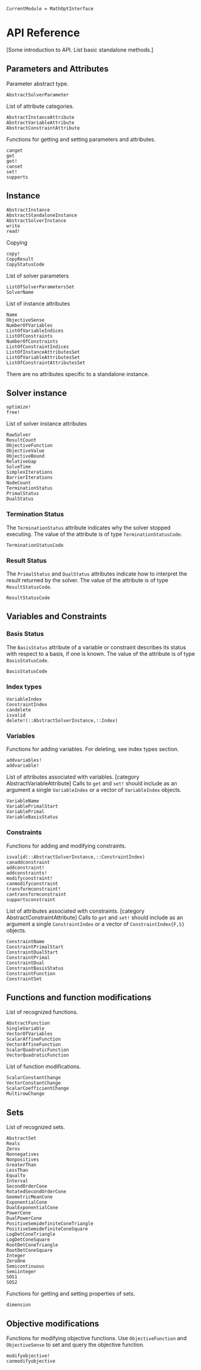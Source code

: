```@meta
CurrentModule = MathOptInterface
```

# API Reference

[Some introduction to API. List basic standalone methods.]

## Parameters and Attributes

Parameter abstract type.
```@docs
AbstractSolverParameter
```

List of attribute categories.

```@docs
AbstractInstanceAttribute
AbstractVariableAttribute
AbstractConstraintAttribute
```

Functions for getting and setting parameters and attributes.

```@docs
canget
get
get!
canset
set!
supports
```

## Instance

```@docs
AbstractInstance
AbstractStandaloneInstance
AbstractSolverInstance
write
read!
```

Copying

```@docs
copy!
CopyResult
CopyStatusCode
```

List of solver parameters

```@docs
ListOfSolverParametersSet
SolverName
```

List of instance attributes

```@docs
Name
ObjectiveSense
NumberOfVariables
ListOfVariableIndices
ListOfConstraints
NumberOfConstraints
ListOfConstraintIndices
ListOfInstanceAttributesSet
ListOfVariableAttributesSet
ListOfConstraintAttributesSet
```

There are no attributes specific to a standalone instance.

## Solver instance

```@docs
optimize!
free!
```

List of solver instance attributes


```@docs
RawSolver
ResultCount
ObjectiveFunction
ObjectiveValue
ObjectiveBound
RelativeGap
SolveTime
SimplexIterations
BarrierIterations
NodeCount
TerminationStatus
PrimalStatus
DualStatus
```

### Termination Status

The `TerminationStatus` attribute indicates why the solver stopped executing.
The value of the attribute is of type `TerminationStatusCode`.

```@docs
TerminationStatusCode
```

### Result Status

The `PrimalStatus` and `DualStatus` attributes indicate how to interpret the result returned by the solver.
The value of the attribute is of type `ResultStatusCode`.

```@docs
ResultStatusCode
```

## Variables and Constraints

### Basis Status

The `BasisStatus` attribute of a variable or constraint describes its status with respect to a basis, if one is known.
The value of the attribute is of type `BasisStatusCode`.

```@docs
BasisStatusCode
```

### Index types

```@docs
VariableIndex
ConstraintIndex
candelete
isvalid
delete!(::AbstractSolverInstance,::Index)
```

### Variables

Functions for adding variables. For deleting, see index types section.

```@docs
addvariables!
addvariable!
```

List of attributes associated with variables. [category AbstractVariableAttribute]
Calls to `get` and `set!` should include as an argument a single `VariableIndex` or a vector of `VariableIndex` objects.

```@docs
VariableName
VariablePrimalStart
VariablePrimal
VariableBasisStatus
```

### Constraints

Functions for adding and modifying constraints.

```@docs
isvalid(::AbstractSolverInstance,::ConstraintIndex)
canaddconstraint
addconstraint!
addconstraints!
modifyconstraint!
canmodifyconstraint
transformconstraint!
cantransformconstraint
supportsconstraint
```

List of attributes associated with constraints. [category AbstractConstraintAttribute]
Calls to `get` and `set!` should include as an argument a single `ConstraintIndex` or a vector of `ConstraintIndex{F,S}` objects.

```@docs
ConstraintName
ConstraintPrimalStart
ConstraintDualStart
ConstraintPrimal
ConstraintDual
ConstraintBasisStatus
ConstraintFunction
ConstraintSet
```

## Functions and function modifications

List of recognized functions.
```@docs
AbstractFunction
SingleVariable
VectorOfVariables
ScalarAffineFunction
VectorAffineFunction
ScalarQuadraticFunction
VectorQuadraticFunction
```

List of function modifications.
```@docs
ScalarConstantChange
VectorConstantChange
ScalarCoefficientChange
MultirowChange
```

## Sets

List of recognized sets.

```@docs
AbstractSet
Reals
Zeros
Nonnegatives
Nonpositives
GreaterThan
LessThan
EqualTo
Interval
SecondOrderCone
RotatedSecondOrderCone
GeometricMeanCone
ExponentialCone
DualExponentialCone
PowerCone
DualPowerCone
PositiveSemidefiniteConeTriangle
PositiveSemidefiniteConeSquare
LogDetConeTriangle
LogDetConeSquare
RootDetConeTriangle
RootDetConeSquare
Integer
ZeroOne
Semicontinuous
Semiinteger
SOS1
SOS2
```

Functions for getting and setting properties of sets.

```@docs
dimension
```

## Objective modifications

Functions for modifying objective functions. Use `ObjectiveFunction` and `ObjectiveSense` to set and query the objective function.

```@docs
modifyobjective!
canmodifyobjective
```
